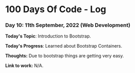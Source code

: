 # 100 Days Of Code - Log

### Day 10: 11th September, 2022 (Web Development)

**Today's Topic**: Introduction to Bootstrap.

**Today's Progress**: Learned about Bootstrap Containers.

**Thoughts:** Due to bootstrap things are getting very easy.

**Link to work:** N/A.
